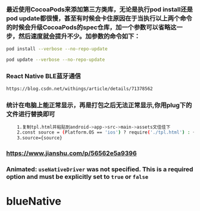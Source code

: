 ### 最近使用CocoaPods来添加第三方类库，无论是执行pod install还是pod update都很慢，甚至有时候会卡住原因在于当执行以上两个命令的时候会升级CocoaPods的spec仓库，加一个参数可以省略这一步，然后速度就会提升不少。加参数的命令如下：
```bash
pod install --verbose --no-repo-update

pod update --verbose --no-repo-update
```


### React Native BLE蓝牙通信
```bash
https://blog.csdn.net/withings/article/details/71378562
```


### 统计在电脑上能正常显示，再是打包之后无法正常显示,你用plug下的文件进行替换即可
```bash
    1.复制tpl.html并粘贴到android->app->src->main->assets文佳佳下
    2.const source = (Platform.OS == 'ios') ? require('./tpl.html') : {'uri':'file:///android_asset/tpl.html'}
    3.source={source}
```

### https://www.jianshu.com/p/56562e5a9396

###   Animated: `useNativeDriver` was not specified. This is a required option and must be explicitly set to `true` or `false`
# blueNative
